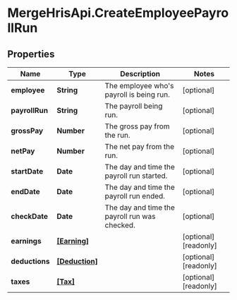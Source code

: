 # MergeHrisApi.CreateEmployeePayrollRun

## Properties

Name | Type | Description | Notes
------------ | ------------- | ------------- | -------------
**employee** | **String** | The employee who&#39;s payroll is being run. | [optional] 
**payrollRun** | **String** | The payroll being run. | [optional] 
**grossPay** | **Number** | The gross pay from the run. | [optional] 
**netPay** | **Number** | The net pay from the run. | [optional] 
**startDate** | **Date** | The day and time the payroll run started. | [optional] 
**endDate** | **Date** | The day and time the payroll run ended. | [optional] 
**checkDate** | **Date** | The day and time the payroll run was checked. | [optional] 
**earnings** | [**[Earning]**](Earning.md) |  | [optional] [readonly] 
**deductions** | [**[Deduction]**](Deduction.md) |  | [optional] [readonly] 
**taxes** | [**[Tax]**](Tax.md) |  | [optional] [readonly] 


